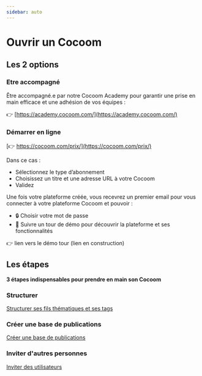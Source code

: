 ```yaml
---
sidebar: auto
---
```


# Ouvrir un Cocoom

## Les 2 options

### Etre accompagné

Être accompagné.e par notre Cocoom Academy pour garantir une prise en main efficace et une adhésion de vos équipes :

👉 [https://academy.cocoom.com/](https://academy.cocoom.com/)


### Démarrer en ligne

[👉 https://cocoom.com/prix/](https://cocoom.com/prix/)

Dans ce cas :

- Sélectionnez le type d’abonnement
- Choisissez un titre et une adresse URL à votre Cocoom
- Validez


Une fois votre plateforme créée, vous recevrez un premier email pour vous connecter à votre plateforme Cocoom et pouvoir :

- 🔒 Choisir votre mot de passe
- 🚀 Suivre un tour de démo pour découvrir la plateforme et ses fonctionnalités

👉 lien vers le démo tour (lien en construction)

## Les étapes

**3 étapes indispensables pour prendre en main son Cocoom**

### Structurer

[Structurer ses fils thématiques et ses tags](https://cocoom.com/votre-support/structurer-son-cocoom/)

### Créer une base de publications

[Créer une base de publications](https://cocoom.com/votre-support/creer-une-base-de-publications/)

### Inviter d'autres personnes

[Inviter des utilisateurs](https://cocoom.com/votre-support/inviter-et-gerer-des-utilisateurs/)

